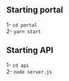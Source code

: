 <h2>Starting portal</h2>

1- `cd portal`
<br>
2- `yarn start`
<br>

<h2>Starting API</h2>

1- `cd api`
<br>
2- `node server.js`
